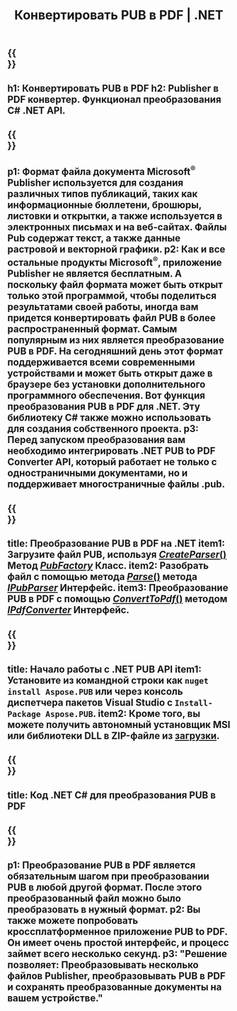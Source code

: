 ﻿---
translation: true
template: /_templates/conversion-child-net.md
title: Конвертировать PUB в PDF | .NET
description: Преобразование PUB в PDF с помощью .NET API в Windows, Linux и Mac OS X. Функция преобразования Publisher, которую легко интегрировать в ваше решение.
url: /net/conversion/pub-to-pdf/
metakeywords: pub to pdf net, конвертировать pub в pdf net, конвертер pub в pdf c#, конвертировать pub в pdf c#, pub to pdf c#
family: pub
platformtag: net
feature: conversion
---

{{<section banner>}}
---
h1: Конвертировать PUB в PDF
h2: Publisher в PDF конвертер. Функционал преобразования С# .NET API.
---

{{<section overview>}}
---
p1: Формат файла документа Microsoft<sup>®</sup> Publisher используется для создания различных типов публикаций, таких как информационные бюллетени, брошюры, листовки и открытки, а также используется в электронных письмах и на веб-сайтах. Файлы Pub содержат текст, а также данные растровой и векторной графики.
p2: Как и все остальные продукты Microsoft<sup>®</sup>, приложение Publisher не является бесплатным. А поскольку файл формата может быть открыт только этой программой, чтобы поделиться результатами своей работы, иногда вам придется конвертировать файл PUB в более распространенный формат. Самым популярным из них является преобразование PUB в PDF. На сегодняшний день этот формат поддерживается всеми современными устройствами и может быть открыт даже в браузере без установки дополнительного программного обеспечения. Вот функция преобразования PUB в PDF для .NET. Эту библиотеку C# также можно использовать для создания собственного проекта.
p3: Перед запуском преобразования вам необходимо интегрировать .NET PUB to PDF Converter API, который работает не только с одностраничными документами, но и поддерживает многостраничные файлы .pub.
---

{{<section feature1>}}
---
title: Преобразование PUB в PDF на .NET
item1: Загрузите файл PUB, используя [*CreateParser*()](https://reference.aspose.com/pub/net/aspose.pub/pubfactory/methods/createparser/index) Метод [*PubFactory*](https://reference.aspose.com/pub/net/aspose.pub/pubfactory) Класс.
item2: Разобрать файл с помощью метода [*Parse*()](https://reference.aspose.com/pub/net/aspose.pub/ipubparser/methods/parse) метода [*IPubParser*](https://reference.aspose.com/pub/net/aspose.pub/ipubparser) Интерфейс.
item3: Преобразование PUB в PDF с помощью [*ConvertToPdf*()](https://reference.aspose.com/pub/net/aspose.pub/ipdfconverter/methods/converttopdf) методом [*IPdfConverter*](https://reference.aspose.com/pub/net/aspose.pub/ipdfconverter) Интерфейс.
---

{{<section feature2>}}
---
title: Начало работы с .NET PUB API
item1: Установите из командной строки как ```nuget install Aspose.PUB``` или через консоль диспетчера пакетов Visual Studio с ```Install-Package Aspose.PUB```.
item2: Кроме того, вы можете получить автономный установщик MSI или библиотеки DLL в ZIP-файле из [загрузки](https://releases.aspose.com/pub/net).
---

{{<section codeexample>}}
---
title: Код .NET C# для преобразования PUB в PDF
---

{{<section summary>}}
---
p1: Преобразование PUB в PDF является обязательным шагом при преобразовании PUB в любой другой формат. После этого преобразованный файл можно было преобразовать в нужный формат.
p2: Вы также можете попробовать кроссплатформенное приложение PUB to PDF. Он имеет очень простой интерфейс, и процесс займет всего несколько секунд.
p3: "Решение позволяет: Преобразовывать несколько файлов Publisher, преобразовывать PUB в PDF и сохранять преобразованные документы на вашем устройстве."
---
